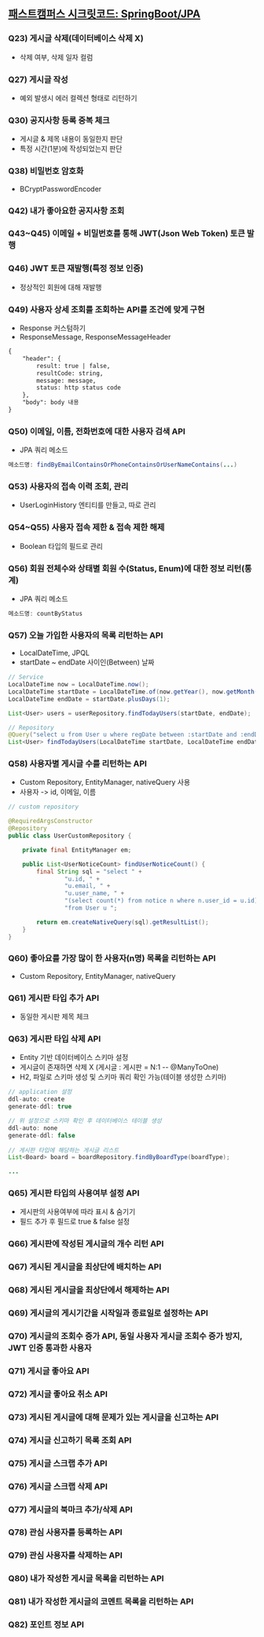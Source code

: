 ## [패스트캠퍼스 시크릿코드: SpringBoot/JPA](https://fastcampus.co.kr/) 

### Q23) 게시글 삭제(데이터베이스 삭제 X)
- 삭제 여부, 삭제 일자 컬럼

### Q27) 게시글 작성
- 예외 발생시 에러 컬렉션 형태로 리턴하기

### Q30) 공지사항 등록 중복 체크
- 게시글 & 제목 내용이 동일한지 판단
- 특정 시간(1분)에 작성되었는지 판단

### Q38) 비밀번호 암호화
- BCryptPasswordEncoder

### Q42) 내가 좋아요한 공지사항 조회

### Q43~Q45) 이메일 + 비밀번호를 통해 JWT(Json Web Token) 토큰 발행

### Q46) JWT 토큰 재발행(특정 정보 인증)
- 정상적인 회원에 대해 재발행

### Q49) 사용자 상세 조회를 조회하는 API를 조건에 맞게 구현
- Response 커스텀하기
- ResponseMessage, ResponseMessageHeader

```html
{
    "header": {
        result: true | false,
        resultCode: string,
        message: message,
        status: http status code
    },
    "body": body 내용
}
```

### Q50) 이메일, 이름, 전화번호에 대한 사용자 검색 API
- JPA 쿼리 메소드

```java
메소드명: findByEmailContainsOrPhoneContainsOrUserNameContains(...)
```
### Q53) 사용자의 접속 이력 조회, 관리
- UserLoginHistory 엔티티를 만들고, 따로 관리

### Q54~Q55) 사용자 접속 제한 & 접속 제한 해제
- Boolean 타입의 필드로 관리

### Q56) 회원 전체수와 상태별 회원 수(Status, Enum)에 대한 정보 리턴(통계)
- JPA 쿼리 메소드

```java
메소드명: countByStatus
```

### Q57) 오늘 가입한 사용자의 목록 리턴하는 API
- LocalDateTime, JPQL
- startDate ~ endDate 사이인(Between) 날짜

```java
// Service
LocalDateTime now = LocalDateTime.now();
LocalDateTime startDate = LocalDateTime.of(now.getYear(), now.getMonth(), now.getDayOfMonth(), 0, 0);
LocalDateTime endDate = startDate.plusDays(1);

List<User> users = userRepository.findTodayUsers(startDate, endDate);

// Repository
@Query("select u from User u where regDate between :startDate and :endDate")
List<User> findTodayUsers(LocalDateTime startDate, LocalDateTime endDate);
```

### Q58) 사용자별 게시글 수를 리턴하는 API
- Custom Repository, EntityManager, nativeQuery 사용
- 사용자 -> id, 이메일, 이름

```java
// custom repository

@RequiredArgsConstructor
@Repository
public class UserCustomRepository {

    private final EntityManager em;

    public List<UserNoticeCount> findUserNoticeCount() {
        final String sql = "select " +
                "u.id, " +
                "u.email, " +
                "u.user_name, " +
                "(select count(*) from notice n where n.user_id = u.id) notice_count " +
                "from User u ";

        return em.createNativeQuery(sql).getResultList();
    }
}
```

### Q60) 좋아요를 가장 많이 한 사용자(n명) 목록을 리턴하는 API
- Custom Repository, EntityManager, nativeQuery

### Q61) 게시판 타입 추가 API
- 동일한 게시판 제목 체크

### Q63) 게시판 타입 삭제 API
- Entity 기반 데이터베이스 스키마 설정
- 게시글이 존재하면 삭제 X (게시글 : 게시판 = N:1 -- @ManyToOne)
- H2, 파일로 스키마 생성 및 스키마 쿼리 확인 가능(테이블 생성한 스키마)

```java
// application 설정 
ddl-auto: create
generate-ddl: true

// 위 설정으로 스키마 확인 후 데이터베이스 테이블 생성
ddl-auto: none
generate-ddl: false
        
// 게시판 타입에 해당하는 게시글 리스트
List<Board> board = boardRepository.findByBoardType(boardType);

...
```

### Q65) 게시판 타입의 사용여부 설정 API
- 게시판의 사용여부에 따라 표시 & 숨기기
- 필드 추가 후 필드로 true & false 설정

### Q66) 게시판에 작성된 게시글의 개수 리턴 API

### Q67) 게시된 게시글을 최상단에 배치하는 API

### Q68) 게시된 게시글을 최상단에서 해제하는 API

### Q69) 게시글의 게시기간을 시작일과 종료일로 설정하는 API

### Q70) 게시글의 조회수 증가 API, 동일 사용자 게시글 조회수 증가 방지, JWT 인증 통과한 사용자

### Q71) 게시글 좋아요 API

### Q72) 게시글 좋아요 취소 API

### Q73) 게시된 게시글에 대해 문제가 있는 게시글을 신고하는 API

### Q74) 게시글 신고하기 목록 조회 API

### Q75) 게시글 스크랩 추가 API

### Q76) 게시글 스크랩 삭제 API

### Q77) 게시글의 북마크 추가/삭제 API

### Q78) 관심 사용자를 등록하는 API

### Q79) 관심 사용자를 삭제하는 API

### Q80) 내가 작성한 게시글 목록을 리턴하는 API

### Q81) 내가 작성한 게시글의 코멘트 목록을 리턴하는 API

### Q82) 포인트 정보 API
